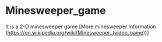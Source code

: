 # Minesweeper_game
It is a 2-D minesweeper game
[More minesweeper information (https://en.wikipedia.org/wiki/Minesweeper_(video_game))]
